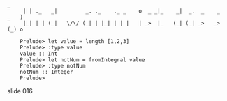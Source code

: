                                                                              _
         | | ._   _|         _. ._    ._ _    o  _ _|_    _|  _.  _    _  _   )
         |_| | | (_|   \/\/ (_| | |_| | | |   | _>  |_   (_| (_| _>   _> (_) o

        Prelude> let value = length [1,2,3]
        Prelude> :type value
        value :: Int
        Prelude> let notNum = fromIntegral value
        Prelude> :type notNum
        notNum :: Integer
        Prelude>
















































































slide 016
